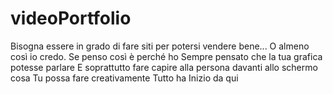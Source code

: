 # videoPortfolio
Bisogna essere in grado di fare siti per potersi vendere bene...
O almeno così io credo.
Se penso così è perché ho
Sempre pensato che la tua grafica potesse parlare
E soprattutto fare capire alla persona davanti allo schermo cosa
Tu possa fare creativamente
Tutto ha 
Inizio da qui
